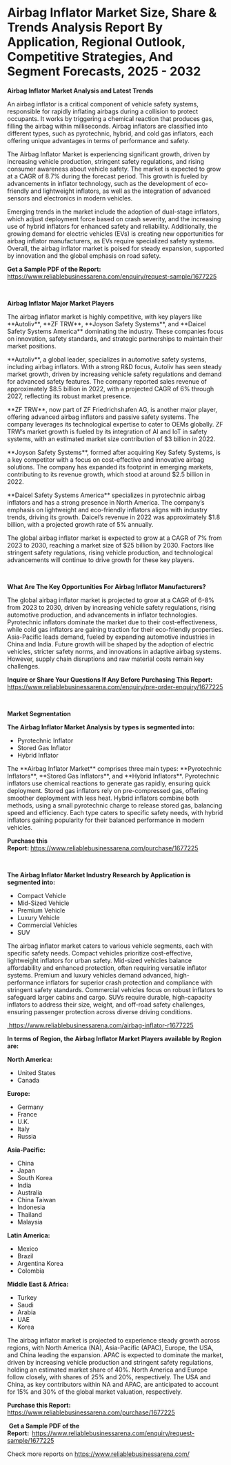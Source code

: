 <p><h1>Airbag Inflator Market Size, Share & Trends Analysis Report By Application, Regional Outlook, Competitive Strategies, And Segment Forecasts, 2025 - 2032</h1></p><p><strong>Airbag Inflator Market Analysis and Latest Trends</strong></p>
<p><p>An airbag inflator is a critical component of vehicle safety systems, responsible for rapidly inflating airbags during a collision to protect occupants. It works by triggering a chemical reaction that produces gas, filling the airbag within milliseconds. Airbag inflators are classified into different types, such as pyrotechnic, hybrid, and cold gas inflators, each offering unique advantages in terms of performance and safety.</p><p>The Airbag Inflator Market is experiencing significant growth, driven by increasing vehicle production, stringent safety regulations, and rising consumer awareness about vehicle safety. The market is expected to grow at a CAGR of 8.7% during the forecast period. This growth is fueled by advancements in inflator technology, such as the development of eco-friendly and lightweight inflators, as well as the integration of advanced sensors and electronics in modern vehicles.</p><p>Emerging trends in the market include the adoption of dual-stage inflators, which adjust deployment force based on crash severity, and the increasing use of hybrid inflators for enhanced safety and reliability. Additionally, the growing demand for electric vehicles (EVs) is creating new opportunities for airbag inflator manufacturers, as EVs require specialized safety systems. Overall, the airbag inflator market is poised for steady expansion, supported by innovation and the global emphasis on road safety.</p></p>
<p><strong>Get a Sample PDF of the Report:&nbsp;</strong> <a href="https://www.reliablebusinessarena.com/enquiry/request-sample/1677225?utm_campaign=1891&utm_medium=2&utm_source=Github&utm_content=ia&utm_term=22012025&utm_id=airbag-inflator">https://www.reliablebusinessarena.com/enquiry/request-sample/1677225</a></p>
<p>&nbsp;</p>
<p><strong>Airbag Inflator Major Market Players</strong></p>
<p><p>The airbag inflator market is highly competitive, with key players like **Autoliv**, **ZF TRW**, **Joyson Safety Systems**, and **Daicel Safety Systems America** dominating the industry. These companies focus on innovation, safety standards, and strategic partnerships to maintain their market positions.</p><p>**Autoliv**, a global leader, specializes in automotive safety systems, including airbag inflators. With a strong R&D focus, Autoliv has seen steady market growth, driven by increasing vehicle safety regulations and demand for advanced safety features. The company reported sales revenue of approximately $8.5 billion in 2022, with a projected CAGR of 6% through 2027, reflecting its robust market presence.</p><p>**ZF TRW**, now part of ZF Friedrichshafen AG, is another major player, offering advanced airbag inflators and passive safety systems. The company leverages its technological expertise to cater to OEMs globally. ZF TRW’s market growth is fueled by its integration of AI and IoT in safety systems, with an estimated market size contribution of $3 billion in 2022.</p><p>**Joyson Safety Systems**, formed after acquiring Key Safety Systems, is a key competitor with a focus on cost-effective and innovative airbag solutions. The company has expanded its footprint in emerging markets, contributing to its revenue growth, which stood at around $2.5 billion in 2022.</p><p>**Daicel Safety Systems America** specializes in pyrotechnic airbag inflators and has a strong presence in North America. The company’s emphasis on lightweight and eco-friendly inflators aligns with industry trends, driving its growth. Daicel’s revenue in 2022 was approximately $1.8 billion, with a projected growth rate of 5% annually.</p><p>The global airbag inflator market is expected to grow at a CAGR of 7% from 2023 to 2030, reaching a market size of $25 billion by 2030. Factors like stringent safety regulations, rising vehicle production, and technological advancements will continue to drive growth for these key players.</p></p>
<p>&nbsp;</p>
<p><strong>What Are The Key Opportunities For Airbag Inflator Manufacturers?</strong></p>
<p><p>The global airbag inflator market is projected to grow at a CAGR of 6-8% from 2023 to 2030, driven by increasing vehicle safety regulations, rising automotive production, and advancements in inflator technologies. Pyrotechnic inflators dominate the market due to their cost-effectiveness, while cold gas inflators are gaining traction for their eco-friendly properties. Asia-Pacific leads demand, fueled by expanding automotive industries in China and India. Future growth will be shaped by the adoption of electric vehicles, stricter safety norms, and innovations in adaptive airbag systems. However, supply chain disruptions and raw material costs remain key challenges.</p></p>
<p><strong>Inquire or Share Your Questions If Any Before Purchasing This Report:</strong> <a href="https://www.reliablebusinessarena.com/enquiry/pre-order-enquiry/1677225?utm_campaign=1891&utm_medium=2&utm_source=Github&utm_content=ia&utm_term=22012025&utm_id=airbag-inflator">https://www.reliablebusinessarena.com/enquiry/pre-order-enquiry/1677225</a></p>
<p>&nbsp;</p>
<p><strong>Market Segmentation</strong></p>
<p><strong>The Airbag Inflator Market Analysis by types is segmented into:</strong></p>
<p><ul><li>Pyrotechnic Inflator</li><li>Stored Gas Inflator</li><li>Hybrid Inflator</li></ul></p>
<p><p>The **Airbag Inflator Market** comprises three main types: **Pyrotechnic Inflators**, **Stored Gas Inflators**, and **Hybrid Inflators**. Pyrotechnic inflators use chemical reactions to generate gas rapidly, ensuring quick deployment. Stored gas inflators rely on pre-compressed gas, offering smoother deployment with less heat. Hybrid inflators combine both methods, using a small pyrotechnic charge to release stored gas, balancing speed and efficiency. Each type caters to specific safety needs, with hybrid inflators gaining popularity for their balanced performance in modern vehicles.</p></p>
<p><strong>Purchase this Report:&nbsp;</strong><a href="https://www.reliablebusinessarena.com/purchase/1677225?utm_campaign=1891&utm_medium=2&utm_source=Github&utm_content=ia&utm_term=22012025&utm_id=airbag-inflator">https://www.reliablebusinessarena.com/purchase/1677225</a></p>
<p>&nbsp;</p>
<p><strong>The Airbag Inflator Market Industry Research by Application is segmented into:</strong></p>
<p><ul><li>Compact Vehicle</li><li>Mid-Sized Vehicle</li><li>Premium Vehicle</li><li>Luxury Vehicle</li><li>Commercial Vehicles</li><li>SUV</li></ul></p>
<p><p>The airbag inflator market caters to various vehicle segments, each with specific safety needs. Compact vehicles prioritize cost-effective, lightweight inflators for urban safety. Mid-sized vehicles balance affordability and enhanced protection, often requiring versatile inflator systems. Premium and luxury vehicles demand advanced, high-performance inflators for superior crash protection and compliance with stringent safety standards. Commercial vehicles focus on robust inflators to safeguard larger cabins and cargo. SUVs require durable, high-capacity inflators to address their size, weight, and off-road safety challenges, ensuring passenger protection across diverse driving conditions.</p></p>
<p><a href="https://www.reliablebusinessarena.com/airbag-inflator-r1677225?utm_campaign=1891&utm_medium=2&utm_source=Github&utm_content=ia&utm_term=22012025&utm_id=airbag-inflator">&nbsp;https://www.reliablebusinessarena.com/airbag-inflator-r1677225</a></p>
<p><strong>In terms of Region, the Airbag Inflator Market Players available by Region are:</strong></p>
<p>
    <p> <strong> North America: </strong>
        <ul>
            <li>United States</li>
            <li>Canada</li>
        </ul>
        </p> 
    <p> <strong> Europe: </strong>
        <ul>
            <li>Germany</li>
            <li>France</li>
            <li>U.K.</li>
            <li>Italy</li>
            <li>Russia</li>
        </ul>
        </p> 
    <p> <strong> Asia-Pacific: </strong>
        <ul>
            <li>China</li>
            <li>Japan</li>
            <li>South Korea</li>
            <li>India</li>
            <li>Australia</li>
            <li>China Taiwan</li>
            <li>Indonesia</li>
            <li>Thailand</li>
            <li>Malaysia</li>
        </ul>
        </p> 
    <p> <strong> Latin America: </strong>
        <ul>
            <li>Mexico</li>
            <li>Brazil</li>
            <li>Argentina Korea</li>
            <li>Colombia</li>
        </ul>
        </p> 
    <p> <strong> Middle East & Africa: </strong>
        <ul>
            <li>Turkey</li>
            <li>Saudi</li>
            <li>Arabia</li>
            <li>UAE</li>
            <li>Korea</li>
        </ul>
    </p>
    </p>
<p><p>The airbag inflator market is projected to experience steady growth across regions, with North America (NA), Asia-Pacific (APAC), Europe, the USA, and China leading the expansion. APAC is expected to dominate the market, driven by increasing vehicle production and stringent safety regulations, holding an estimated market share of 40%. North America and Europe follow closely, with shares of 25% and 20%, respectively. The USA and China, as key contributors within NA and APAC, are anticipated to account for 15% and 30% of the global market valuation, respectively.</p></p>
<p><strong>Purchase this Report: </strong><a href="https://www.reliablebusinessarena.com/purchase/1677225?utm_campaign=1891&utm_medium=2&utm_source=Github&utm_content=ia&utm_term=22012025&utm_id=airbag-inflator">https://www.reliablebusinessarena.com/purchase/1677225</a></p>
<p>&nbsp;<strong>Get a Sample PDF of the Report:&nbsp;&nbsp;</strong><a href="https://www.reliablebusinessarena.com/enquiry/request-sample/1677225?utm_campaign=1891&utm_medium=2&utm_source=Github&utm_content=ia&utm_term=22012025&utm_id=airbag-inflator">https://www.reliablebusinessarena.com/enquiry/request-sample/1677225</a></p>
<p><strong></strong></p>
<p>Check more reports on <a href="https://www.reliablebusinessarena.com/?utm_campaign=1891&utm_medium=2&utm_source=Github&utm_content=ia&utm_term=22012025&utm_id=airbag-inflator">https://www.reliablebusinessarena.com/</a></p>